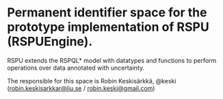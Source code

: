 # Permanent identifier space for the prototype implementation of RSPU (RSPUEngine).
RSPU extends the RSPQL* model with datatypes and functions to perform operations over
data annotated with uncertainty.

The responsible for this space is Robin Keskisärkkä, @keski (robin.keskisarkkar@liu.se / robin.keski@gmail.com)
